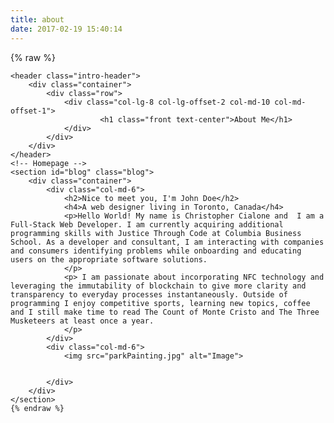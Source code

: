```yaml
---
title: about
date: 2017-02-19 15:40:14
---
```

{% raw %}

    <header class="intro-header">
        <div class="container">
            <div class="row">
                <div class="col-lg-8 col-lg-offset-2 col-md-10 col-md-offset-1">
                        <h1 class="front text-center">About Me</h1>
                </div>
            </div>
        </div>
    </header>
	<!-- Homepage -->
	<section id="blog" class="blog">
		<div class="container">
			<div class="col-md-6">
				<h2>Nice to meet you, I'm John Doe</h2>
				<h4>A web designer living in Toronto, Canada</h4>
				<p>Hello World! My name is Christopher Cialone and  I am a Full-Stack Web Developer. I am currently acquiring additional programming skills with Justice Through Code at Columbia Business School. As a developer and consultant, I am interacting with companies and consumers identifying problems while onboarding and educating users on the appropriate software solutions. 
				</p>
				<p> I am passionate about incorporating NFC technology and leveraging the immutability of blockchain to give more clarity and transparency to everyday processes instantaneously. Outside of programming I enjoy competitive sports, learning new topics, coffee and I still make time to read The Count of Monte Cristo and The Three Musketeers at least once a year.
				</p>
			</div>
			<div class="col-md-6">
				<img src="parkPainting.jpg" alt="Image">

				
			</div>
		</div>
	</section>
	{% endraw %}
